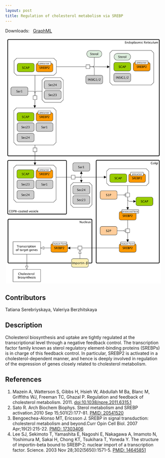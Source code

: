 ```yaml
---
layout: post
title: Regulation of cholesterol metabolism via SREBP
---
```


Downloads: &nbsp; 
[GraphML](../downloads/F005-SREBP.graphml) &nbsp; 
<!--[SBGN-ML](../downloads/F004-glycogen-muscle.sbgn) &nbsp;
[Newt](http://web.newteditor.org/?URL=http://metabolismregulation.org/downloads/F004-glycogen-muscle.sbgn) &nbsp;-->
<p align="middle"><a href="/glycogen/"><img id="image" src="/downloads/F005-SREBP.png" width="500"/></a></p>

## Contributors

Tatiana Serebriyskaya, Valeriya Berzhitskaya

## Description

Cholesterol biosynthesis and uptake are tightly regulated at the transcriptional level through a negative feedback control. The transcription factor family known as sterol regulatory element-binding proteins (SREBPs) is in charge of this feedback control. In particular, SREBP2 is activated in a cholesterol-dependent manner, and hence is deeply involved in regulation of the expression of genes closely related to cholesterol metabolism.

## References

1. Mazein A, Watterson S, Gibbs H, Hsieh W, Abdullah M Ba, Blanc M, Griffiths WJ, Freeman TC, Ghazal P. Regulation and feedback of cholesterol metabolism. 2011. [doi:10.1038/npre.2011.6315.1](http://dx.doi.org/10.1038/npre.2011.6315.1)
1. Sato R. Arch Biochem Biophys. Sterol metabolism and SREBP activation.2010 Sep 15;501(2):177-81. [PMID: 20541520](https://www.ncbi.nlm.nih.gov/pubmed/20541520)
1. Bengoechea-Alonso MT, Ericsson J. SREBP in signal transduction: cholesterol metabolism and beyond.Curr Opin Cell Biol. 2007 Apr;19(2):215-22. [PMID: 17303406](https://www.ncbi.nlm.nih.gov/pubmed/17303406)
1. Lee SJ, Sekimoto T, Yamashita E, Nagoshi E, Nakagawa A, Imamoto N, Yoshimura M, Sakai H, Chong KT, Tsukihara T, Yoneda Y. The structure of importin-beta bound to SREBP-2: nuclear import of a transcription factor. Science. 2003 Nov 28;302(5650):1571-5. [PMID: 14645851](https://www.ncbi.nlm.nih.gov/pubmed/14645851)


